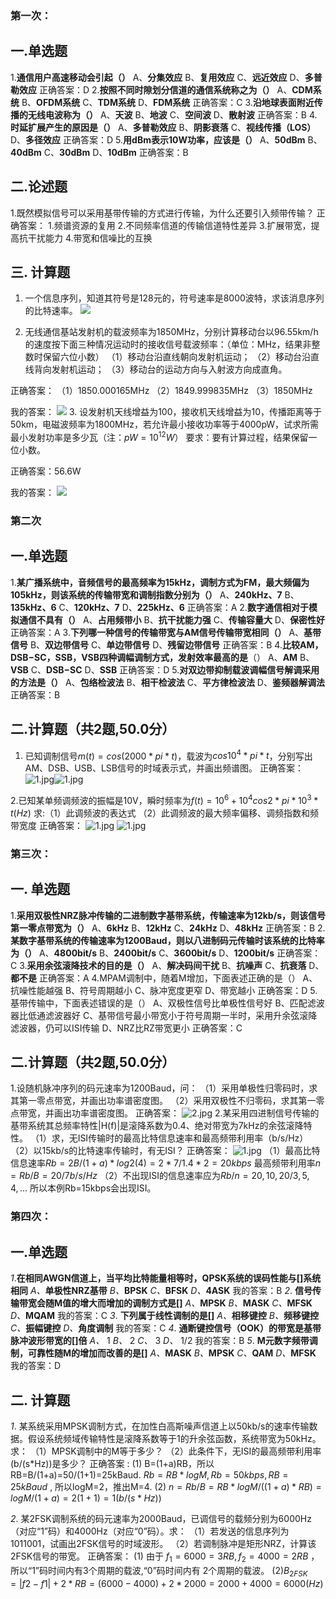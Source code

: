 
### 第一次：
## 一.单选题

1.**通信用户高速移动会引起（）**
A、**分集效应**
B、**复用效应**
C、**远近效应**
D、**多普勒效应**
正确答案：D
2.**按照不同时隙划分信道的通信系统称之为（）**
A、**CDM系统**
B、**OFDM系统**
C、**TDM系统**
D、**FDM系统**
正确答案：C
3.**沿地球表面附近传播的无线电波称为（）**
A、**天波**
B、**地波**
C、**空间波**
D、**散射波**
正确答案：B
4.**时延扩展产生的原因是（）**
A、**多普勒效应**
B、**阴影衰落**
C、**视线传播（LOS）**
D、**多径效应**
正确答案：D
5.**用dBm表示10W功率，应该是（）**
A、**50dBm**
B、**40dBm**
C、**30dBm**
D、**10dBm**
正确答案：B

## 二.论述题

1.既然模拟信号可以采用基带传输的方式进行传输，为什么还要引入频带传输？
正确答案：
1.频谱资源的复用
2.不同频率信道的传输信道特性差异
3.扩展带宽，提高抗干扰能力
4.带宽和信噪比的互换

## 三. 计算题

1. 一个信息序列，知道其符号是128元的，符号速率是8000波特，求该消息序列的比特速率。
![](https://p.ananas.chaoxing.com/star3/origin/fb4e53aeb1f2a53b9d331dbb36be2d0c.jpg)

2. 无线通信基站发射机的载波频率为1850MHz，分别计算移动台以96.55km/h的速度按下面三种情况运动时的接收信号载波频率：（单位：MHz，结果非整数时保留六位小数）
（1）移动台沿直线朝向发射机运动；
（2）移动台沿直线背向发射机运动；
（3）移动台的运动方向与入射波方向成直角。

正确答案：
（1）1850.000165MHz
（2）1849.999835MHz
（3）1850MHz

我的答案：
![](https://p.ananas.chaoxing.com/star3/750_1024/66d228e3aa171a9e799c22f901f49190.jpg)
3. 设发射机天线增益为100，接收机天线增益为10，传播距离等于50km，电磁波频率为1800MHz，若允许最小接收功率等于4000pW，试求所需最小发射功率是多少瓦（注：$pW=10^{12}W$）
要求：要有计算过程，结果保留一位小数。

正确答案：56.6W

我的答案：
![](https://p.ananas.chaoxing.com/star3/750_1024/7e8dac7ba5a274d4e3804dd5d05622a9.jpg)


### 第二次

## 一.单选题
1.**某广播系统中，音频信号的最高频率为15kHz，调制方式为FM，最大频偏为105kHz，则该系统的传输带宽和调制指数分别为（）**
A、**240kHz、7**
B、**135kHz、6**
C、**120kHz、7**
D、**225kHz、6**
正确答案：A
2.**数字通信相对于模拟通信不具有（）**
A、**占用频带小**
B、**抗干扰能力强**
C、**传输容量大**
D、**保密性好**
正确答案：A
3.**下列哪一种信号的传输带宽与AM信号传输带宽相同（）**
A、**基带信号**
B、**双边带信号**
C、**单边带信号**
D、**残留边带信号**
正确答案：B
4.**比较AM，DSB−SC，SSB，VSB四种调幅调制方式，发射效率最高的是**（）
A、**AM**
B、**VSB**
C、**DSB−SC**
D、**SSB**
正确答案：D
5.**对双边带抑制载波调幅信号解调采用的方法是（）**
A、**包络检波法**
B、**相干检波法**
C、**平方律检波法**
D、**鉴频器解调法**
正确答案：B
## 二.计算题（共2题,50.0分）

1. 已知调制信号$m(t)=cos(2000*pi*t)$，载波为$cos10^4*pi*t$，分别写出AM、DSB、USB、LSB信号的时域表示式，并画出频谱图。
正确答案：
![](http://p.ananas.chaoxing.com/star3/origin/cc75798f331a595909606f4a9e30c1cd.jpg "1.jpg")![](http://p.ananas.chaoxing.com/star3/origin/13c99b7a0b91a23bad0e41db80703123.jpg "1.jpg")

2.已知某单频调频波的振幅是10V，瞬时频率为$f(t)=10^6+10^4cos2*pi*10^3*t(Hz)$
求:（1）此调频波的表达式
（2）此调频波的最大频率偏移、调频指数和频带宽度
正确答案：
![](http://p.ananas.chaoxing.com/star3/origin/6ef47df0bee2c86e54f61584e721cbf4.jpg "1.jpg")
![](http://p.ananas.chaoxing.com/star3/origin/c2dd73828b38650532216311af201d9d.jpg "1.jpg")

### 第三次：

## 一. 单选题

1.**采用双极性NRZ脉冲传输的二进制数字基带系统，传输速率为12kb/s，则该信号第一零点带宽为（）**
A、**6kHz**
B、**12kHz**
C、**24kHz**
D、**48kHz**
正确答案：B
2.**某数字基带系统的传输速率为1200Baud，则以八进制码元传输时该系统的比特率为（）**
A、**4800bit/s**
B、**2400bit/s**
C、**3600bit/s**
D、**1200bit/s**
正确答案：C
3.**采用余弦滚降技术的目的是（）**
A、**解决码间干扰**
B、**抗噪声**
C、**抗衰落**
D、**都不是**
正确答案：A
4.MPAM调制中，随着M增加，下面表述正确的是（）
A、抗噪性能越强
B、符号周期越小
C、脉冲宽度更窄
D、带宽越小
正确答案：D
5.基带传输中，下面表述错误的是（）
A、双极性信号比单极性信号好
B、匹配滤波器比低通滤波器好
C、基带信号最小带宽小于符号周期一半时，采用升余弦滚降滤波器，仍可以ISI传输
D、NRZ比RZ带宽更小
正确答案：C
## 二.计算题（共2题,50.0分）

1.设随机脉冲序列的码元速率为1200Baud，问：
（1）采用单极性归零码时，求其第一零点带宽，并画出功率谱密度图。
（2）采用双极性不归零码，求其第一零点带宽，并画出功率谱密度图。
正确答案：
![](http://p.ananas.chaoxing.com/star3/origin/9704cf8559b5e8e86a37d215db953b77.jpg "2.jpg")
2.某采用四进制信号传输的基带系统其总频率特性|H(f)|是滚降系数为0.4、绝对带宽为7kHz的余弦滚降特性。
（1）求，无ISI传输时的最高比特信息速率和最高频带利用率（b/s/Hz）
（2）以15kb/s的比特速率传输时，有无ISI？
正确答案：
![](http://p.ananas.chaoxing.com/star3/origin/f5f041da210d438ccc4c2b8222af1e88.jpg "1.jpg")
（1）最高比特信息速率$Rb=2B/(1+a)*log2(4)=2*7/1.4*2=20kbps$
最高频带利用率$n=Rb/B=20/7b/s/Hz$
（2）不出现ISI的信息速率应为$Rb/n=20,10,20/3,5,4,...$
所以本例Rb=15kbps会出现ISI。


### 第四次：

## 一.单选题

_1_.**在相同AWGN信道上，当平均比特能量相等时，QPSK系统的误码性能与[]系统相同**
_A、_**单极性NRZ基带**
_B、_**BPSK**
_C、_**BFSK**
_D、_**4ASK**
我的答案：B
_2_. **信号传输带宽会随M值的增大而增加的调制方式是[]**
_A、_**MPSK**
_B、_**MASK**
_C、_**MFSK**
_D、_**MQAM**
我的答案：C
_3_. **下列属于线性调制的是[]**
_A、_**相移键控**
_B、_**频移键控**
_C、_**振幅键控**
_D、_**角度调制**
我的答案：C
_4_. **通断键控信号（OOK）的带宽是基带脉冲波形带宽的[]倍**
_A、_ 1
_B、_ 2
_C、_ 3
_D、_ 1/2
我的答案：B
_5_. **M元数字频带调制，可靠性随M的增加而改善的是[]**
_A、_**MASK**
_B、_**MPSK**
_C、_**QAM**
_D、_**MFSK**
我的答案：D
## 二. 计算题
_1_. 某系统采用MPSK调制方式，在加性白高斯噪声信道上以50kb/s的速率传输数据。假设系统频域传输特性是滚降系数等于1的升余弦函数，系统带宽为50kHz。求：
（1）MPSK调制中的M等于多少？
（2）此条件下，无ISI的最高频带利用率(b/(s*Hz))是多少？
正确答案 :
(1) B=(1+a)RB，所以 RB=B/(1+a)=50/(1+1)=25kBaud.
 $Rb=RB*logM, Rb=50kbps, RB=25kBaud$ , 所以logM=2，推出M=4.
(2) $n=Rb/B=RB*logM/((1+a)*RB)=logM/(1+a)=2(1+1)=1(b/(s*Hz))$ 

_2_. 某2FSK调制系统的码元速率为2000Baud，已调信号的载频分别为6000Hz（对应“1”码）和4000Hz（对应“0”码）。求：
（1）若发送的信息序列为1011001，试画出2FSK信号的时域波形。
（2）若调制脉冲是矩形NRZ，计算该2FSK信号的带宽。
正确答案：
 (1) 由于 $f_1=6000=3RB,f_2=4000=2RB$ ，所以“1”码时间内有3个周期的载波,“0”码时间内有
2个周期的载波。
 $(2)B_{2FSK}=|f2-f1|+2*RB=(6000-4000)+2*2000=2000+4000=6000(Hz)$ 